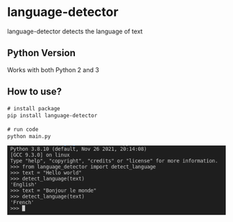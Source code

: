 # language-detector
language-detector detects the language of text

## Python Version
Works with both Python 2 and 3

## How to use?
```
# install package
pip install language-detector

# run code
python main.py
```

![images](./asset/img/lang-image-1.png)
